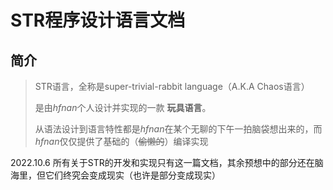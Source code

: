 # STR程序设计语言文档

## 简介
> STR语言，全称是super-trivial-rabbit language（A.K.A Chaos语言）
> 
> 是由*hfnan*个人设计并实现的一款 **玩具语言**。
> 
> 从语法设计到语言特性都是*hfnan*在某个无聊的下午一拍脑袋想出来的，而*hfnan*仅仅提供了基础的（~~偷懒的~~）编译实现


2022.10.6 所有关于STR的开发和实现只有这一篇文档，其余预想中的部分还在脑海里，但它们终究会变成现实（也许是部分变成现实）
